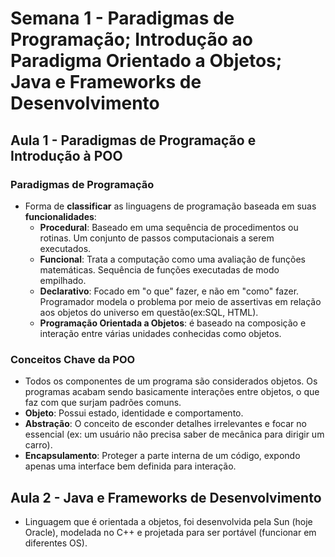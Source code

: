 # Semana 1 - Paradigmas de Programação; Introdução ao Paradigma Orientado a Objetos; Java e Frameworks de Desenvolvimento

## Aula 1 - Paradigmas de Programação e Introdução à POO

### Paradigmas de Programação

- Forma de **classificar** as linguagens de programação baseada em suas **funcionalidades**:
   - **Procedural**: Baseado em uma sequência de procedimentos ou rotinas. Um conjunto de passos computacionais a serem executados.
    - **Funcional**: Trata a computação como uma avaliação de funções matemáticas. Sequência de funções executadas de modo empilhado.
    - **Declarativo**: Focado em "o que" fazer, e não em "como" fazer. Programador modela o problema por meio de assertivas em relação aos objetos do universo em questão(ex:SQL, HTML).
    - **Programação Orientada a Objetos**: é baseado na composição e interação entre várias unidades conhecidas como objetos.


### Conceitos Chave da POO

- Todos os componentes de um programa são considerados objetos. Os programas acabam sendo basicamente interações entre objetos, o que faz com que surjam padrões comuns.
- **Objeto**: Possui estado, identidade e comportamento.
- **Abstração**: O conceito de esconder detalhes irrelevantes e focar no essencial (ex: um usuário não precisa saber de mecânica para dirigir um carro).
- **Encapsulamento**: Proteger a parte interna de um código, expondo apenas uma interface bem definida para interação.

## Aula 2 - Java e Frameworks de Desenvolvimento

- Linguagem que é orientada a objetos, foi desenvolvida pela Sun (hoje Oracle), modelada no C++ e projetada para ser portável (funcionar em diferentes OS).